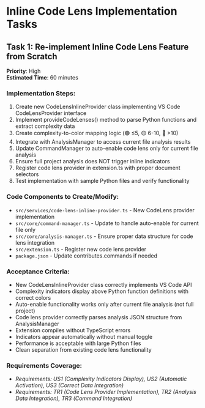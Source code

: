 # Inline Code Lens Implementation Tasks

## Task 1: Re-implement Inline Code Lens Feature from Scratch
**Priority**: High  
**Estimated Time**: 60 minutes

### Implementation Steps:
1. Create new CodeLensInlineProvider class implementing VS Code CodeLensProvider interface
2. Implement provideCodeLenses() method to parse Python functions and extract complexity data
3. Create complexity-to-color mapping logic (🟢 ≤5, 🟡 6-10, 🔴 >10)
4. Integrate with AnalysisManager to access current file analysis results
5. Update CommandManager to auto-enable code lens only for current file analysis
6. Ensure full project analysis does NOT trigger inline indicators
7. Register code lens provider in extension.ts with proper document selectors
8. Test implementation with sample Python files and verify functionality

### Code Components to Create/Modify:
- `src/services/code-lens-inline-provider.ts` - New CodeLens provider implementation
- `src/core/command-manager.ts` - Update to handle auto-enable for current file only
- `src/core/analysis-manager.ts` - Ensure proper data structure for code lens integration
- `src/extension.ts` - Register new code lens provider
- `package.json` - Update contributes.commands if needed

### Acceptance Criteria:
- New CodeLensInlineProvider class correctly implements VS Code API
- Complexity indicators display above Python function definitions with correct colors
- Auto-enable functionality works only after current file analysis (not full project)
- Code lens provider correctly parses analysis JSON structure from AnalysisManager
- Extension compiles without TypeScript errors
- Indicators appear automatically without manual toggle
- Performance is acceptable with large Python files
- Clean separation from existing code lens functionality

### Requirements Coverage:
- _Requirements: US1 (Complexity Indicators Display), US2 (Automatic Activation), US3 (Correct Data Integration)_
- _Requirements: TR1 (Code Lens Provider Implementation), TR2 (Analysis Data Integration), TR3 (Command Integration)_